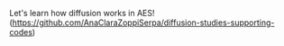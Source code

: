 Let's learn how diffusion works in AES! (https://github.com/AnaClaraZoppiSerpa/diffusion-studies-supporting-codes)
